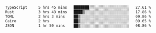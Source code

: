 <!--START_SECTION:waka-->

```txt
TypeScript     5 hrs 45 mins   ███████░░░░░░░░░░░░░░░░░░   27.61 %
Rust           3 hrs 43 mins   ████▒░░░░░░░░░░░░░░░░░░░░   17.86 %
TOML           2 hrs 3 mins    ██▒░░░░░░░░░░░░░░░░░░░░░░   09.86 %
Cairo          2 hrs           ██▒░░░░░░░░░░░░░░░░░░░░░░   09.65 %
JSON           1 hr 50 mins    ██▒░░░░░░░░░░░░░░░░░░░░░░   08.86 %
```

<!--END_SECTION:waka-->